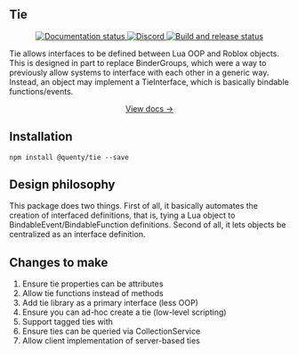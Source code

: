 ## Tie
<div align="center">
  <a href="http://quenty.github.io/NevermoreEngine/">
    <img src="https://github.com/Quenty/NevermoreEngine/actions/workflows/docs.yml/badge.svg" alt="Documentation status" />
  </a>
  <a href="https://discord.gg/mhtGUS8">
    <img src="https://img.shields.io/discord/385151591524597761?color=5865F2&label=discord&logo=discord&logoColor=white" alt="Discord" />
  </a>
  <a href="https://github.com/Quenty/NevermoreEngine/actions">
    <img src="https://github.com/Quenty/NevermoreEngine/actions/workflows/build.yml/badge.svg" alt="Build and release status" />
  </a>
</div>

Tie allows interfaces to be defined between Lua OOP and Roblox objects. This is designed in part to replace BinderGroups, which were a way to previously allow systems to interface with each other in a generic way. Instead, an object may implement a TieInterface, which is basically bindable functions/events.

<div align="center"><a href="https://quenty.github.io/NevermoreEngine/api/TieInterface">View docs →</a></div>

## Installation
```
npm install @quenty/tie --save
```

## Design philosophy
This package does two things. First of all, it basically automates the creation of interfaced definitions, that is, tying a Lua object to BindableEvent/BindableFunction definitions. Second of all, it lets objects be centralized as an interface definition.

## Changes to make

1. Ensure tie properties can be attributes
1. Allow tie functions instead of methods
1. Add tie library as a primary interface (less OOP)
1. Ensure you can ad-hoc create a tie (low-level scripting)
1. Support tagged ties with
1. Ensure ties can be queried via CollectionService
1. Allow client implementation of server-based ties
